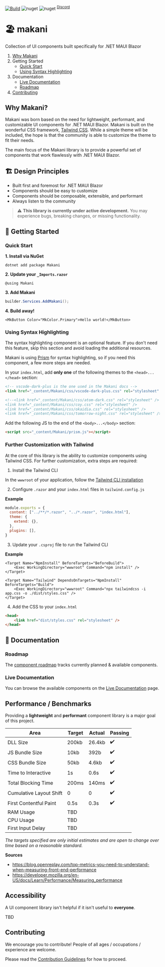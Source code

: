 [![Build](https://github.com/getspacetime/makani/actions/workflows/build.yml/badge.svg)](https://github.com/getspacetime/makani/actions/workflows/build.yml)
![nuget](https://img.shields.io/nuget/dt/makani)
![nuget](https://img.shields.io/nuget/vpre/makani)
<sup>[Discord](https://discord.gg/PeBbYy6WKq)</sup>

# 🏖️ makani
Collection of UI components built specifically for .NET MAUI Blazor

1. [Why Makani](#why-makani)
2. Getting Started
    - [Quick Start](#quick-start)
    - [Using Syntax Highlighting](#using-syntax-highlighting)
4. Documentation
    - [Live Documentation](https://getspacetime.github.io/makani/)
    - [Roadmap](#roadmap)
6. [Contributing](#contributing)


## Why Makani?
Makani was born based on the need for lightweight, performant, and customizable UI components for .NET MAUI Blazor. Makani is built on the wonderful CSS framework, [Tailwind CSS](https://tailwindcss.com/). While a simple theme will be included, the hope is that the community is able to customize the theme to fit their needs. 

The main focus of the Makani library is to provide a powerful set of components that work flawlessly with .NET MAUI Blazor.

## 🏗️ Design Principles
- Built first and foremost for .NET MAUI Blazor
- Components should be easy to customize
- Components should be composable, extensible, and performant
- Always listen to the community

> ⚠️ **This library is currently under active development.** You may experience bugs, breaking changes, or missing functionality.

## 🚀 Getting Started

### Quick Start

**1. Install via NuGet**

```
dotnet add package Makani
```

**2. Update your `_Imports.razor`**

```razor
@using Makani
```

**3. Add Makani**
```csharp
builder.Services.AddMakani();
```

**4. Build away!**
```razor
<MkButton Color="MkColor.Primary">Hello world!</MkButton>
```

### Using Syntax Highlighting
The syntax highlighting component is an optional feature. If you don't need this feature, skip this section and avoid loading the additional resources.

Makani is using [Prism](https://prismjs.com/) for syntax highlighting, so if you need this component, a few more steps are needed. 

In your `index.html`, add **only one** of the following themes to the `<head>...</head>` section:
```html
<!-- vscode-dark-plus is the one used in the Makani docs -->
<link href="_content/Makani/css/vscode-dark-plus.css" rel="stylesheet" />

<!--<link href="_content/Makani/css/atom-dark.css" rel="stylesheet" />
<link href="_content/Makani/css/coy.css" rel="stylesheet" />
<link href="_content/Makani/css/okaidia.css" rel="stylesheet" />
<link href="_content/Makani/css/tomorrow-night.css" rel="stylesheet" />-->
```

Add the following JS to the end of the `<body>...</body>` section:
```html
<script src="_content/Makani/prism.js"></script>
```

### Further Customization with Tailwind

At the core of this library is the ability to customize components using Tailwind CSS. For further customization, extra steps are required:

1. Install the Tailwind CLI

In the `wwwroot` of your application, follow the [Tailwind CLI installation](https://tailwindcss.com/docs/installation)

2. Configure `.razor` and your `index.html` files in `tailwind.config.js`

**Example**
```js
module.exports = {
  content: ["../**/*.razor", "../*.razor", "index.html"],
  theme: {
    extend: {},
  },
  plugins: [],
}
```

3. Update your `.csproj` file to run the Tailwind CLI

**Example**
```
<Target Name="NpmInstall" BeforeTargets="BeforeBuild">
    <Exec WorkingDirectory="wwwroot" Command="npm install" />
</Target>

<Target Name="Tailwind" DependsOnTargets="NpmInstall" BeforeTargets="Build">
    <Exec WorkingDirectory="wwwroot" Command="npx tailwindcss -i app.css -o ./dist/styles.css" />
</Target>
```

4. Add the CSS to your `index.html`

```html
<head>
    <link href="dist/styles.css" rel="stylesheet" />
</head>
```

## 📖 Documentation

### Roadmap

The [component roadmap](https://github.com/getspacetime/makani/wiki/Makani-UI-Components) tracks currently planned & available components.

### Live Documentation

You can browse the available components on the [Live Documentation](https://getspacetime.github.io/makani/) page.


## Performance / Benchmarks
Providing a **lightweight** and **performant** component library is a major goal of this project.

| Area | Target | Actual | Passing
| --- | --- | --- | --- |
| DLL Size | 200kb | 26.4kb | ✔️ |
| JS Bundle Size | 10kb | 392b | ✔️ |
| CSS Bundle Size | 50kb | 4.6kb | ✔️ |
| Time to Interactive | 1s | 0.6s | ✔️ |
| Total Blocking Time | 200ms | 140ms | ✔️ |
| Cumulative Layout Shift | 0 | 0 | ✔️ |
| First Contentful Paint | 0.5s | 0.3s | ✔️ |
| RAM Usage | TBD | | |
| CPU Usage | TBD | | |
| First Input Delay | TBD | | |

_The targets specified are only initial estimates and are open to change over time based on a reasonable standard._

**Sources**
- https://blog.openreplay.com/top-metrics-you-need-to-understand-when-measuring-front-end-performance
- https://developer.mozilla.org/en-US/docs/Learn/Performance/Measuring_performance

## Accessibility
A UI component library isn't helpful if it isn't useful to **everyone**.

TBD

## Contributing

We encourage you to contribute! People of all ages / occupations / experience are welcome. 

Please read the [Contribution Guidelines](https://github.com/getspacetime/makani/blob/main/CONTRIBUTING.md) for how to proceed.
